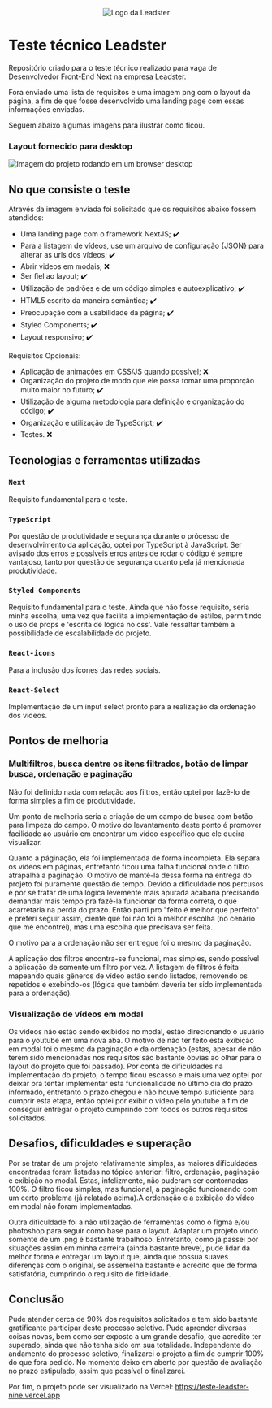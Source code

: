 <p align="center">
<img src="https://github.com/Deivz/teste-leadster/assets/78604613/fd1ea859-c349-498d-8a68-f2691d1738a7" alt="Logo da Leadster" />
</p>

# Teste técnico Leadster

Repositório criado para o teste técnico realizado para vaga de Desenvolvedor Front-End Next na empresa Leadster.

Fora enviado uma lista de requisitos e uma imagem png com o layout da página, a fim de que fosse desenvolvido uma landing page com essas informações enviadas.

Seguem abaixo algumas imagens para ilustrar como ficou.

### Layout fornecido para desktop
<img src="https://github.com/Deivz/teste-leadster/assets/78604613/a7c44683-7e55-4981-b8d8-e3ecc890879c" alt="Imagem do projeto rodando em um browser desktop" />

## No que consiste o teste

Através da imagem enviada foi solicitado que os requisitos abaixo fossem atendidos:

- Uma landing page com o framework NextJS; :heavy_check_mark:
- Para a listagem de vídeos, use um arquivo de configuração {JSON} para alterar as urls dos vídeos; :heavy_check_mark:
- Abrir videos em modais; :x:
- Ser fiel ao layout; :heavy_check_mark:
- Utilização de padrões e de um código simples e autoexplicativo; :heavy_check_mark:
- HTML5 escrito da maneira semântica; :heavy_check_mark:
- Preocupação com a usabilidade da página; :heavy_check_mark:
- Styled Components; :heavy_check_mark:
- Layout responsivo; :heavy_check_mark:

Requisitos Opcionais:
- Aplicação de animações em CSS/JS quando possível; :x:
- Organização do projeto de modo que ele possa tomar uma proporção muito maior no futuro; :heavy_check_mark:
- Utilização de alguma metodologia para definição e organização do código; :heavy_check_mark:
- Organização e utilização de TypeScript; :heavy_check_mark:
- Testes. :x:


## Tecnologias e ferramentas utilizadas
### `Next`
Requisito fundamental para o teste.

### `TypeScript`
Por questão de produtividade e segurança durante o prócesso de desenvolvimento da aplicação, optei por TypeScript à JavaScript.
Ser avisado dos erros e possíveis erros antes de rodar o código é sempre vantajoso, tanto por questão de segurança quanto pela já mencionada produtividade.

### `Styled Components`
Requisito fundamental para o teste. Ainda que não fosse requisito, seria minha escolha, uma vez que facilita a implementação de estilos, permitindo o uso de props
e 'escrita de lógica no css'. Vale ressaltar também a possibilidade de escalabilidade do projeto.

### `React-icons`
Para a inclusão dos ícones das redes sociais.

### `React-Select`
Implementação de um input select pronto para a realização da ordenação dos vídeos.


## Pontos de melhoria
### Multifiltros, busca dentre os itens filtrados, botão de limpar busca, ordenação e paginação
Não foi definido nada com relação aos filtros, então optei por fazê-lo de forma simples a fim de produtividade.

Um ponto de melhoria seria a criação de um campo de busca com botão para limpeza do campo. O motivo do levantamento deste ponto é promover facilidade
ao usuário em encontrar um vídeo específico que ele queira visualizar.

Quanto a páginação, ela foi implementada de forma incompleta. Ela separa os vídeos em páginas, entretanto ficou uma falha funcional onde o filtro atrapalha a paginação.
O motivo de mantê-la dessa forma na entrega do projeto foi puramente questão de tempo. Devido a dificuldade nos percusos e por se tratar de uma lógica levemente mais apurada
acabaria precisando demandar mais tempo pra fazê-la funcionar da forma correta, o que acarretaria na perda do prazo. Então parti pro "feito é melhor que perfeito" e preferi seguir assim,
ciente que foi não foi a melhor escolha (no cenário que me encontrei), mas uma escolha que precisava ser feita.

O motivo para a ordenação não ser entregue foi o mesmo da paginação.

A aplicação dos filtros encontra-se funcional, mas simples, sendo possível a aplicação de somente um filtro por vez. A listagem de filtros é feita mapeando quais gêneros de vídeo
estão sendo listados, removendo os repetidos e exebindo-os (lógica que também deveria ter sido implementada para a ordenação).

### Visualização de vídeos em modal
Os vídeos não estão sendo exibidos no modal, estão direcionando o usuário para o youtube em uma nova aba.
O motivo de não ter feito esta exibição em modal foi o mesmo da paginação e da ordenação (estas, apesar de não terem sido mencionadas nos requisitos são bastante óbvias ao olhar
para o layout do projeto que foi passado). Por conta de dificuldades na implementação do projeto, o tempo ficou escasso e mais uma vez optei por deixar pra tentar implementar esta funcionalidade
no último dia do prazo informado, entretanto o prazo chegou e não houve tempo suficiente para cumprir esta etapa, então optei por exibir o vídeo pelo youtube a fim de conseguir entregar o projeto
cumprindo com todos os outros requisitos solicitados.


## Desafios, dificuldades e superação
Por se tratar de um projeto relativamente simples, as maiores dificuldades encontradas foram listadas no tópico anterior: filtro, ordenação, paginação e exibição no modal.
Estas, infelizmente, não puderam ser contornadas 100%. O filtro ficou simples, mas funcional, a paginação funcionando com um certo problema (já relatado acima).A ordenação e a exibição do vídeo em modal não foram implementadas.

Outra dificuldade foi a não utilização de ferramentas como o figma e/ou photoshop para seguir como base para o layout. Adaptar um projeto vindo somente de um .png é bastante trabalhoso. Entretanto, como já passei
por situações assim em minha carreira (ainda bastante breve), pude lidar da melhor forma e entregar um layout que, ainda que possua suaves diferenças com o original, se assemelha bastante e acredito que de forma
satisfatória, cumprindo o requisito de fidelidade.

## Conclusão
Pude atender cerca de 90% dos requisitos solicitados e tem sido bastante gratificante participar deste processo seletivo.
Pude aprender diversas coisas novas, bem como ser exposto a um grande desafio, que acredito ter superado, ainda que não tenha sido em sua totalidade.
Independente do andamento do processo seletivo, finalizarei o projeto a fim de cumprir 100% do que fora pedido. No momento deixo em aberto por questão de avaliação no prazo estipulado,
assim que possível o finalizarei.

Por fim, o projeto pode ser visualizado na Vercel: https://teste-leadster-nine.vercel.app
